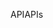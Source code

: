 <span data-ttu-id="048cd-101">API</span><span class="sxs-lookup"><span data-stu-id="048cd-101">APIs</span></span>